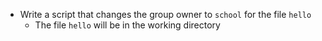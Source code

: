 - Write a script that changes the group owner to ```school``` for the file ```hello```
	- The file ```hello``` will be in the working directory
